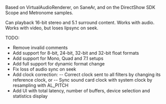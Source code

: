 Based on VirtualAudioRenderer, on SaneAr, and on the DirectShow SDK Scope and Metronome samples.

Can playback 16-bit stereo and 5.1 surround content.
Works with audio.
Works with video, but loses lipsync on seek.

TODO:
- Remove invalid comments
- Add support for 8-bit, 24-bit, 32-bit and 32-bit float formats
- Add support for Mono, Quad and 7.1 setups
- Add full support for dynamic format change
- Fix loss of audio sync on seek
- Add clock correction:
  -- Correct clock sent to all filters by changing its reference clock, or
  -- Sync sound card clock with system clock by resampling with AL_PITCH
- Add UI with total latency, number of buffers, device selection and statistics display
